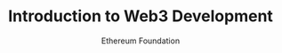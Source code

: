 ---
title: "Introduction to Web3 Development"
description: "Learn the fundamentals of decentralized web development, blockchain, and smart contracts."
topic: "Emerging Tech"
category: article
author: "Ethereum Foundation"
url: "https://ethereum.org/en/developers/docs/"
tags: ["web3", "blockchain", "decentralized", "smart-contracts"]
difficulty: advanced
publishedAt: 2025-10-16
---
